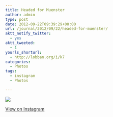 ```yaml
---
title: Headed for Muenster
author: admin
type: post
date: 2012-09-22T09:39:29+00:00
url: /journal/2012/09/22/headed-for-muenster/
aktt_notify_twitter:
  - yes
aktt_tweeted:
  - 1
yourls_shorturl:
  - http://lobban.org/i/k7
categories:
  - Photos
tags:
  - instagram
  - Photos

---
```

![][1]

[View on Instagram][2]

 [1]: http://lobban.org/wp-content/uploads/HLIC/aabbebe6124f70dd23e055cd6e84db00.jpg
 [2]: http://instagr.am/p/P3zWnhqlhc/